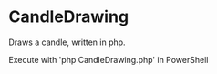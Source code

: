 # CandleDrawing

Draws a candle, written in php.

Execute with 'php CandleDrawing.php' in PowerShell
